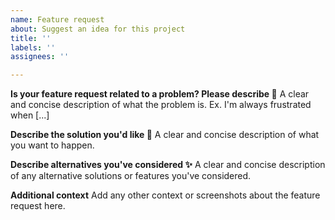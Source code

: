 ```yaml
---
name: Feature request
about: Suggest an idea for this project
title: ''
labels: ''
assignees: ''

---
```


<!--
  Thanks for participating in this project! We will try to answer as soon as possible 🙏
-->

**Is your feature request related to a problem? Please describe 🙏**
A clear and concise description of what the problem is. Ex. I'm always frustrated when [...]

**Describe the solution you'd like 🤔**
A clear and concise description of what you want to happen.

**Describe alternatives you've considered ✨**
A clear and concise description of any alternative solutions or features you've considered.

**Additional context**
Add any other context or screenshots about the feature request here.
